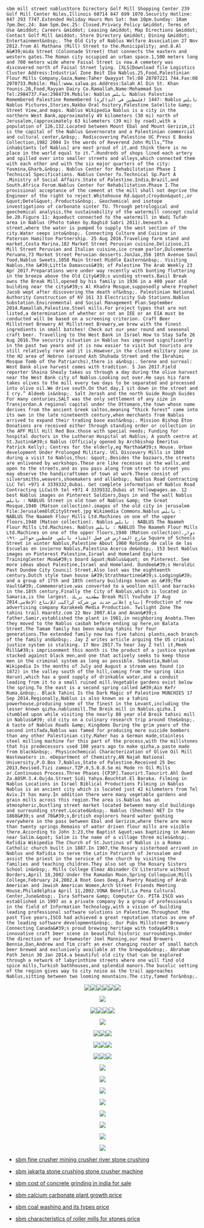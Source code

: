 
```
sbm mill street nablusStore Directory Golf Mill Shopping Center 239 Golf Mill Center Niles,Illinois 60714 847 699 1070.Security Hotline: 847 293 7747.Extended Holiday Hours Mon Sat: 9am 10pm.Sunday: 10am 7pm.Dec.24: 8am 5pm.Dec.25: Closed.Privacy Policy &middot; Terms of Use &middot; Careers &middot; Leasing &middot; Map Directions &middot; Contact Golf Mill &middot; Store Directory &middot; Dining &middot; Entertainment&nbsp;. The Old City of Nablus Welfare Association 27 Nov 2012.from Al Mathana (Mill) Street to the.Municipality; and.8.Al A&#39;mida Street (Colonnade Street) that connects the eastern and western gates.The Roman city occupied an urban space.1,500 meters long and 700 meters wide where Faisal Street is now.A cemetery was discovered north of Faisal Street lying. ‎[XLS]‎Download file Logistics Cluster Address:Industrial Zone Beit Iba Nablus.25,Food,Palestinian Flour Mills Company,Gaza,Name:Taher Qwayyat Tel:08 20707221 744.Fax:08 2070733.Mobile: Mail:www.salwa.ps.Address:Salah Al Din St. Khan Younis.26,Food,Rayyan Dairy Co.Ramallah,Name:Mohammad Sus Tel:2984737.Fax:2984739.Mobile: Nablus نابلس Nablus Palestine Remembered Palestine Remembered (فلسطين في الذاكرة) 1447: Nablus نابلس Nablus Pictures,Stories,Nakba Oral hsitory,Palestine Satellite &amp; Street View,and maps. Nablus Wikipedia Nablus is a city in the northern West Bank,approximately 49 kilometers (30 mi) north of Jerusalem,(approximately 63 kilometers (39 mi) by road),with a population of 126,132.Located between Mount Ebal and Mount Gerizim,it is the capital of the Nablus Governorate and a Palestinian commercial and cultural center,&nbsp;. Rediscovering Palestine UC Press E Books Collection,1982 2004 In the words of Reverend John Mills,“The inhabitants [of Nablus] are most proud of it,and think there is no place in the world equal to it.”.Hundreds of shops lined each artery and spilled over into smaller streets and alleys,which connected them with each other and with the six major quarters of the city: Yasmina,Gharb,&nbsp;. Nablus Center for Rehabilitation Phase I Technical Specifications. Nablus Center fo.Technical Sp.Part A .Ministry of Social Affairs.State of Palestine.India,Brazil,and South.Africa Forum.Nablus Center for Rehabilitation.Phase I.The provisional acceptance of the cement at the mill shall not deprive the Engineer of the right to reject.Whitehouse Rd.&quot;Croydon&quot;,or &quot;Detel&quot;.Products&nbsp;. Geochemical and isotope investigations of carbonate sinter TU. Through petrological and geochemical analysis,the sustainability of the watermill concept could be.20.Figure 11: Aqueduct connected to the watermill in Wadi Tufah area in Nablus (Photo taken by.Raghid Sabri 2011).beneath a street,where the water is pumped to supply the west section of the city.Water seeps into&nbsp;. Connecting Culture and Cuisine in Paterson Hamilton Partnership. 25 Aug 2016.Traveling farm stand and market,Costa Marina,182 Market Street Peruvian cuisine.Delizioso,21 Mill Street Peruvian and Italian cuisine,ice cream parlor,Dulcemente Peruano,73 Market Street Peruvian desserts.JonJax,356 10th Avenue Soul food,Nablus Sweets,1050 Main Street Middle Eastern&nbsp;. Visiting Nablus,the &#39;Little Damascus&#39; of Palestine The Arab Weekly 23 Apr 2017.Preparations were under way recently with bunting fluttering in the breeze above the Old City&#39;s winding streets.Basil Break owns the Break Mill,opened by his family in 1936 in a 400 year old building near the city&#39;s Al Khadra Mosque,supposedly where Prophet Jacob wept after discovering the death of&nbsp;. Palestinian National Authority Construction of KV 161 33 Electricity Sub Stations.Nablus Substation.Environmental and Social Management Plan.September 2014.Ramallah,Palestine.Steel mills.For project types that are not listed,a determination of whether or not an IEE or an EIA must be conducted will be based on a screening criterion. Craft Beer Millstreet Brewery At Millstreet Brewery,we brew with the finest ingredients in small batches! Check out our year round and seasonal craft beer. Travelling to the West Bank in Israel How to Stay Safe 26 Aug 2016.The security situation in Nablus has improved significantly in the past two years and it is now easier to visit but tourists are still relatively rare and it is.However,in the closed military zone in the H2 area of Hebron (around Ash Shuhada Street and the Ibrahimi Mosque Tomb of the Patriarchs),there is a&nbsp;. Serene and surreal: West Bank olive harvest comes with tradition. 5 Jan 2017.Field reporter Shaina Shealy takes us through a day during the olive harvest near the West Bank city of Nablus.Looking out over.He says his farm takes olives to the mill every two days to be separated and processed into olive oil.We drive south.On that day,I sit down in the street and I cry.” Aldeeb is&nbsp;. Salt Jerash and the north Guide Rough Guides For many centuries,SALT was the only settlement of any size in Transjordan.A regional capital under the Ottomans,the town whose name derives from the ancient Greek saltos,meaning “thick forest” came into its own in the late nineteenth century,when merchants from Nablus arrived to expand their trading base east&nbsp;. Mission Bishop Eton Donations are received either through standing order or collection in the APF Mill Hill Red Box.those with special needs; Funding for hospital doctors in the Lutheran Hospital at Nablus; A youth centre at St.Justin&#39;s Nablus (Officialy opened by Archbishop Emeritus Patrick Kelly); Centres for the elderly,eg Martha&#39;s House. Urban development Under Prolonged Military. UCL Discovery Mills in 1860 during a visit to Nablus,thus: &quot;.Besides the bazaars,the streets are enlivened by workshops.These are like recesses in the walls,and open to the streets,and as you pass along from street to street you may observe the handicraftsmen of town at work.These consist of silversmiths,weavers,shoemakers and all&nbsp;. Nablus Road Contracting LLC Tel +971 4 3339332,Dubai. Get complete information of Nablus Road Contracting LLCwith tel +971 4 3339332,Dubai at Yellowpages.ae. 12 best Nablus images on Pinterest Soldiers,Days in and The wall Nablus نابلس : NABLUS Street in old town of Nablus &amp; the Great Mosque,1940 (Matson collection).images of the old city in jerusalem File:JerusalemOldCityStreet.jpg Wikimedia Commons.Nablus نابلس : NABLUS The Naameh Flour Mills Ltd.Machines on one of the upper floors,1940 (Matson collection). Nablus نابلس : NABLUS The Naameh Flour Mills Ltd.Machines. Nablus نابلس : NABLUS The Naameh Flour Mills Ltd.Machines on one of the upper floors,1940 (Matson collection).دوار شارع المدارس في فصل الشتاء نابلس، فلسطين حوالي ١٩٦٠ Square of Schools Street in winter Nablus,Palestine About 1960 Rotonda de calle de las Escuelas en invierno Nablus,Palestina Acerca de&nbsp;. 153 best Nablus images on Pinterest Palestine,Israel and Homeland Explore TrainingCenter Moa&#39;s board &quot;Nablus&quot; on Pinterest. See more ideas about Palestine,Israel and Homeland. Dundee&#39;s Heraldic Past Dundee City Council Street.Also lost was the eighteenth century.Dutch style town house &#39;Strathmartine&#39;s.Lodging&#39; and a group of 17th and 18th century buildings known as &#39;The Vault&#39;.Commemorative.was converted to a woollen mill and barracks in the.18th century.Finally the City of Nablus,which is located in Samaria,is the largest. مطحنة بريك Break Mill YouTube 17 Aug 2014.إنتاج إعلاني جديد من شركة كراكيب للإنتاج الإعلامي Production of new advertising company Karakeeb Media Production. Twilight Zone The tahini trail Haaretz.com 22 Nov 2007.Ala and Anan&#39;s father,Samir,established the plant in 1981,in neighboring Anabta.Then they moved to the Nablus casbah before ending up here,on Balata Street.The Tamam family has been making tahini for four generations.The extended family now has five tahini plants,each branch of the family and&nbsp;. Jay Z writes article arguing the US criminal justice system is stalking. 17 Nov 2017.To hear Jay Z tell it,Meek Mill&#39;s imprisonment this month is the product of a justice system stacked against black men,and one that actively seeks to keep those men in the criminal system as long as possible. Sebastia,Nablus Wikipedia In the months of July and August a stream was found (in 1872) in the valley south of the hill,coming from the spring (Ain Harun),which has a good supply of drinkable water,and a conduit leading from it to a small ruined mill.Vegetable gardens exist below the spring.To the east is a second spring called &#39;Ain Kefr Ruma,&nbsp;. Black Tahini Is the Dark Magic of Palestine MUNCHIES 17 Sep 2014.Regionally,Nablus is also known as a tahini powerhouse,producing some of the finest in the Levant,including the lesser known qizha.nablusmill.The Breik mill in Nablus.qizha.I stumbled upon while visiting the nearly 80 year old Breik tahini mill in Nablus&#39; old city on a culinary research trip around the&nbsp;. A taste of Nablus Roads &amp; Kingdoms During the grim years of the second intifada,Nablus was famed for producing more suicide bombers than any other Palestinian city.Maher has a German made,stainless steel milling machine for this part of the process,with the millstones that his predecessors used 100 years ago to make qizha,a paste made from black&nbsp;. Physicochemical Characterization of Olive Oil Mill Wastewaters in. eDepartment of Chemistry,AN Najah National University,P.O.Box 7,Nablus,State of Palestine.Received 25 Dec 2013,Revised.Tizi zamour.TZP.0,5.0.8.Se mi Mode rn Oil Mills or.Continuous Process.Three Phases [CP3P].Taourirt.Taourirt.Ahl Oued Za.AOSM.3.4.Oujda.Street Sidi Yahya.Bouchtat.El Baraka. Filming in Nablus Locations in Israel Biblical Productions Filming in Nablus Nablus is an ancient city which is located just 42 kilometers from Tel Aviv.It has many.In addition there were many vegetable gardens and grain mills across this region.The area is.Nablus has an atmospheric,bustling street market located between many old buildings and surrounding street.Located&nbsp;. Nablus (Shechem) NET In the 1860&#39;s and 70&#39;s,British explorers heard water gushing everywhere in the pass between Ebal and Gerizim,where there are more than twenty springs.Remains of water driven flour mills are visible there.According to John 3:23,the Baptist &quot;was baptizing in Aenon near Salim.&quot; Salim is the name of a village three miles&nbsp;. Rafidia Wikipedia The Church of St.Justinus of Nablus is a Roman Catholic church built in 1887.In 1907,the Rosary sisterhood arrived in Nablus and Rafidia to serve the Latin Patriarch of Jerusalem and assist the priest in the service of the church by visiting the families and teaching children.They also set up the Rosary Sisters School in&nbsp;. Mills College Elmaz Abinader CV Literature without Borders,April 18,2002.Under the Ramadan Moon,Spring Colloquium,Mills College,February 24,2002.A Root Goes Deep,A Poetry Reading of Arab American and Jewish American Women,Arch Street Friends Meeting House,Philadelphia April 11,2002.VONA Benefit,La Pena Cultural Center,June&nbsp;. Isra Software &amp; Computer Co. PITA ISCO was established in 1997 as a private company by a group of professionals in the field of Information Technology,with a vision of building leading professional software solutions in Palestine.Throughout the past five years,ISCO had achieved a great reputation status as one of the leading software development&nbsp;. Our Pubs Millstreet Brewery Connecting Canada&#39;s proud brewing heritage with today&#39;s innovative craft beer scene in beautiful historic surroundings.Under the direction of our Brewmaster Joel Manning,our Head Brewers Bennie,Dan,Andrew and Tim craft an ever changing roster of small batch beer brewed and exclusively available at the brewpub&nbsp;. Abraham Path Jenin 30 Jan 2014.a beautiful old city that can be explored through a network of labyrinthine streets where one will find old spice mills,Turkish bathhouses,and splendid manors.The bucolic setting of the region gives way to city noise as the trail approaches Nablus,sitting between two looming mountains.The city,famed for&nbsp;. 
```

<div align="center">
  
<a rel="nofollow" href="https://m.shibang-china.com?f=github&k=sbm+mill+street+nablus"><img src="https://static.shibang-china.com/en/l.png"></a><img src="https://static.shibang-china.com/en/hw.png"><a rel="nofollow" href="https://m.shibang-china.com/product/?f=github&k=sbm+mill+street+nablus"><img src="https://static.shibang-china.com/en/p.png"></a><a rel="nofollow" href="https://m.shibang-china.com/cases/?f=github&k=sbm+mill+street+nablus"><img src="https://static.shibang-china.com/en/c.png"></a><a rel="nofollow" href="https://m.shibang-china.com/news/?f=github&k=sbm+mill+street+nablus"><img src="https://static.shibang-china.com/en/n.png"></a><a rel="nofollow" href="https://m.shibang-china.com?f=github&k=sbm+mill+street+nablus"><img src="https://static.shibang-china.com/en/m.png"></a>

<a rel="nofollow" href="https://m.shibang-china.com/product/?f=github&k=sbm+mill+street+nablus"><img src="https://static.shibang-china.com/en/b.jpg"></a>
  
<a rel="nofollow" href="https://m.shibang-china.com/solution-aggregate.html?f=github&k=sbm+mill+street+nablus"><img src="https://static.shibang-china.com/en/a.jpg"></a><a rel="nofollow" href="https://m.shibang-china.com/solution-mine.html?f=github&k=sbm+mill+street+nablus"><img src="https://static.shibang-china.com/en/m.jpg"></a><a rel="nofollow" href="https://m.shibang-china.com/solution-mill.html?f=github&k=sbm+mill+street+nablus"><img src="https://static.shibang-china.com/en/g.jpg"></a><a rel="nofollow" href="https://m.shibang-china.com/solution-epc.html?f=github&k=sbm+mill+street+nablus"><img src="https://static.shibang-china.com/en/e.jpg"></a>

<a rel="nofollow" href="https://m.shibang-china.com/product/?f=github&k=sbm+mill+street+nablus"><img src="https://static.shibang-china.com/en/a-p.png"></a>

<a rel="nofollow" href="https://m.shibang-china.com/product/crusher/c6x.html?f=github&k=sbm+mill+street+nablus"><img src="https://static.shibang-china.com/en/j.jpg"></a><a rel="nofollow" href="https://m.shibang-china.com/product/crusher/ci5x.html?f=github&k=sbm+mill+street+nablus"><img src="https://static.shibang-china.com/en/i.jpg"></a><a rel="nofollow" href="https://m.shibang-china.com/product/crusher/hst.html?f=github&k=sbm+mill+street+nablus"><img src="https://static.shibang-china.com/en/c.jpg"></a>

<a rel="nofollow" href="https://m.shibang-china.com/product/mill/mtw.html?f=github&k=sbm+mill+street+nablus"><img src="https://static.shibang-china.com/en/mtw.jpg"></a><a rel="nofollow" href="https://m.shibang-china.com/product/mill/scm.html?f=github&k=sbm+mill+street+nablus"><img src="https://static.shibang-china.com/en/scm.jpg"></a><a rel="nofollow" href="https://m.shibang-china.com/product/mill/lm.html?f=github&k=sbm+mill+street+nablus"><img src="https://static.shibang-china.com/en/lm.jpg"></a>

<a rel="nofollow" href="https://m.shibang-china.com/product/sand/vsi6x.html?f=github&k=sbm+mill+street+nablus"><img src="https://static.shibang-china.com/en/6x.jpg"></a><a rel="nofollow" href="https://m.shibang-china.com/product/sand/vu.html?f=github&k=sbm+mill+street+nablus"><img src="https://static.shibang-china.com/en/vu.jpg"></a><a rel="nofollow" href="https://m.shibang-china.com/product/mobile/klun.html?f=github&k=sbm+mill+street+nablus"><img src="https://static.shibang-china.com/en/k.jpg"></a>

<a rel="nofollow" href="https://m.shibang-china.com/cases/?f=github&k=sbm+mill+street+nablus"><img src="https://static.shibang-china.com/en/case.png"></a>

<a rel="nofollow" href="https://m.shibang-china.com/cases/aggregate/202.html?f=github&k=sbm+mill+street+nablus"><img src="https://static.shibang-china.com/en/c-1.jpg"></a>

<a rel="nofollow" href="https://m.shibang-china.com/cases/aggregate/203.html?f=github&k=sbm+mill+street+nablus"><img src="https://static.shibang-china.com/en/c-2.jpg"></a>

<a rel="nofollow" href="https://m.shibang-china.com/cases/mill/123.html?f=github&k=sbm+mill+street+nablus"><img src="https://static.shibang-china.com/en/c-3.jpg"></a>

<a rel="nofollow" href="https://m.shibang-china.com/contact_us.html?f=github&k=sbm+mill+street+nablus"><img src="https://static.shibang-china.com/en/contact.png"></a>

<a rel="nofollow" href="https://swt.shibang-china.com/?f=github&k=sbm+mill+street+nablus"><img src="https://static.shibang-china.com/en/chat.png"></a>

<a rel="nofollow" href="https://whatsapp.shibangsoft.com/WhatsApp.php?f=github&k=sbm+mill+street+nablus"><img src="https://static.shibang-china.com/en/whatsapp.png"></a>

<a rel="nofollow" href="https://m.shibang-china.com/?f=github&k=sbm+mill+street+nablus"><img src="https://static.shibang-china.com/en/website.png"></a>

</div>


* [sbm fine crusher mining crusher river stone crushing](sbm%20fine%20crusher%20mining%20crusher%20river%20stone%20crushing.md)

* [sbm jakarta stone crushing stone crusher machine](sbm%20jakarta%20stone%20crushing%20stone%20crusher%20machine.md)

* [sbm cost of concrete grinding in india for sale](sbm%20cost%20of%20concrete%20grinding%20in%20india%20for%20sale.md)

* [sbm calcium carbonate plant growth price](sbm%20calcium%20carbonate%20plant%20growth%20price.md)

* [sbm coal washing and its types price](sbm%20coal%20washing%20and%20its%20types%20price.md)

* [sbm characteristics of roller mills for stones price](sbm%20characteristics%20of%20roller%20mills%20for%20stones%20price.md)